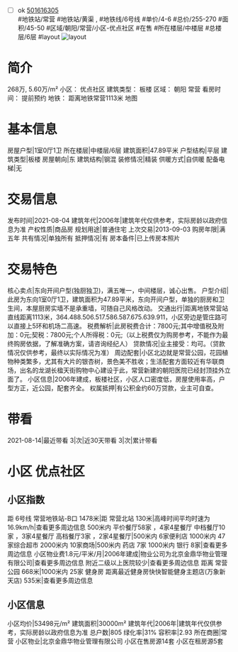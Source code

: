 - [ ] ok [501616305](https://bj.5i5j.com/ershoufang/501616305.html)  
 #地铁站/常营 #地铁站/黄渠 ,  #地铁线/6号线
#单价/4-6 #总价/255-270 #面积/45-50   #区域/朝阳/常营/小区-优点社区 #在售 #所在楼层/中楼层 #总楼层/6层 #layout 
![layout](http://image2a.5i5j.com/bdir/layout/06885365357f44448d561bb89a05f4ac.jpg_P5.jpg) 
# 简介 
 268万,  5.60万/m² 
小区： 优点社区
建筑类型： 板楼
区域： 朝阳 常营
看房时间： 提前预约
地铁： 距离地铁常营1113米 地图
# 基本信息 
 房屋户型|1室0厅1卫
所在楼层|中楼层/6层
建筑面积|47.89平米
户型结构|平层
建筑类型|板楼
房屋朝向|东
建筑结构|钢混
装修情况|精装
供暖方式|自供暖
配备电梯|无
# 交易信息 
 发布时间|2021-08-04
建筑年代|2006年|建筑年代仅供参考，实际房龄以政府信息为准
产权性质|商品房
规划用途|普通住宅
上次交易|2013-09-03
购房年限|满五年
共有情况|单独所有
抵押情况|有
房本备件|已上传房本照片
# 交易特色 
 核心卖点|东向开间户型(独厨独卫)，满五唯一，中间楼层，诚心出售。
户型介绍|此房为东向1室0厅1卫，建筑面积为47.89平米，东向开间户型，单独的厨房和卫生间，本屋厨房实墙不是承重墙，可随自己风格改动。
交通出行|距离地铁常营站直线距离1113米，364.488.506.517.586.587.675.639.911，小区旁边是管庄路可以直接上5环和机场二高速。
税费解析|此房税费合计：7800元;其中增值税及附加：0元;契税：7800元;个人所得税：0元;（以上税费仅为购房参考，不能作为最终购房依据，了解准确方案，请咨询经纪人）
贷款情况|业主接受：均可。（贷款情况仅供参考，最终以实际情况为准）
周边配套|小区北边就是常营公园，花园植物种类繁多，尤其有大片的银杏树，景色美不胜收；生活配套方面较近有华联商场，出名的龙湖长楹天街购物中心建设于此，常营新建的朝阳医院已经封顶挂外立面了。
小区信息|2006年建成，板楼社区，小区人口密度低，房屋使用率高，户型方正，近公园，配套齐全。
权属抵押|有公积金约60万贷款，业主可自查。
# 带看 
 2021-08-14|最近带看	 3|次|近30天带看	 3|次|累计带看
# 小区 优点社区
## 小区指数 
 距 6号线 常营地铁站-B口 1478米|距 常营北站 130米|高峰时间平均时速为16.9km/h|查看更多周边信息
500米内 平价餐厅58家 ，4家4星餐厅
中档餐厅10家 ，3家4星餐厅
高档餐厅3家 ，2家4星餐厅|500米内 6家便利店
1000米内 47家综合超市
2000米内 10家商场|500米内 药店 7家
1000米内 银行 8家|查看更多周边信息
小区物业费1.8元/平米/月|2006年建成|物业公司为北京金鼎华物业管理有限公司|查看更多周边信息
附近二级以上医院较少|查看更多周边信息
距离 常营公园 668米|1000米内 25家 健身房
距离最近健身房快快智能健身主题店(万象新天店) 535米|查看更多周边信息
## 小区信息 
 小区均价|53498元/m²
建筑面积|30000m²
建筑年代|2006年|建筑年代仅供参考，实际房龄以政府信息为准
总户数|805
绿化率|31%
容积率|2.93
所在商圈|常营
小区物业|北京金鼎华物业管理有限公司
小区在售房源14套
小区在租房源5套
